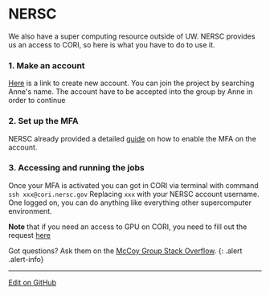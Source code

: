 # NERSC

We also have a super computing resource outside of UW. NERSC provides us an access to CORI, so here is what you have to do to use it.

### 1. Make an account
[Here](https://iris.nersc.gov/add-user) is a link to create new account. You can join the project by searching Anne's name. The account have to be accepted into the group by Anne in order to continue

### 2. Set up the MFA
NERSC already provided a detailed [guide](https://docs.nersc.gov/connect/mfa/) on how to enable the MFA on the account.

### 3. Accessing and running the jobs
Once your MFA is activated you can got in CORI via terminal with command `ssh xxx@cori.nersc.gov` Replacing `xxx` with your NERSC account username.
One logged on, you can do anything like everything other supercomputer environment.

**Note** that if you need an access to GPU on CORI, you need to fill out the request [here](https://nersc.servicenowservices.com/com.glideapp.servicecatalog_cat_item_view.do?v=1&sysparm_id=a715ed9edbe0ff00200f7d321f9619f5&sysparm_link_parent=e15706fc0a0a0aa7007fc21e1ab70c2f&sysparm_catalog=e0d08b13c3330100c8b837659bba8fb4&sysparm_catalog_view=catalog_default&sysparm_view=catalog_default)

Got questions? Ask them on the [McCoy Group Stack Overflow](https://stackoverflow.com/c/mccoygroup/questions/ask).
{: .alert .alert-info}

---
[Edit on GitHub](https://github.com/McCoyGroup/References/edit/gh-pages/References/McCoy%20Group%20Code%20Academy/<Path/To/Page.md>)

